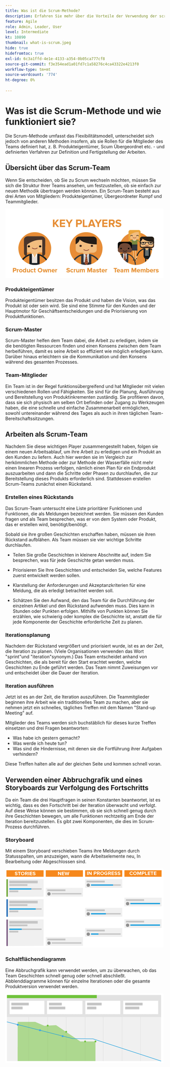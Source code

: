 ```yaml
---
title: Was ist die Scrum-Methode?
description: Erfahren Sie mehr über die Vorteile der Verwendung der scrum agile Methodik.
feature: Agile
role: Admin, Leader, User
level: Intermediate
kt: 10890
thumbnail: what-is-scrum.jpeg
hide: true
hidefromtoc: true
exl-id: 6c3a1ffd-4e1e-4133-a354-0b05ca777cf8
source-git-commit: f3e354ead1a01fd7c1a58276c4ca43322e4213f0
workflow-type: tm+mt
source-wordcount: '774'
ht-degree: 0%

---
```


# Was ist die Scrum-Methode und wie funktioniert sie?

Die Scrum-Methode umfasst das Flexibilitätsmodell, unterscheidet sich jedoch von anderen Methoden insofern, als sie Rollen für die Mitglieder des Teams definiert hat, z. B. Produkteigentümer, Scum Übergeordnet etc. - und definierten Verfahren zur Definition und Fertigstellung der Arbeiten.

## Übersicht über das Scrum-Team

Wenn Sie entscheiden, ob Sie zu Scrum wechseln möchten, müssen Sie sich die Struktur Ihrer Teams ansehen, um festzustellen, ob sie einfach zur neuen Methodik übertragen werden können. Ein Scrum-Team besteht aus drei Arten von Mitgliedern: Produkteigentümer, Übergeordneter Rumpf und Teammitglieder.

![Scrum-Team-Mitglieder](assets/scrumteammembers-01.png)

### Produkteigentümer

Produkteigentümer besitzen das Produkt und haben die Vision, was das Produkt ist oder sein wird. Sie sind eine Stimme für den Kunden und der Hauptmotor für Geschäftsentscheidungen und die Priorisierung von Produktfunktionen.


### Scrum-Master

Scrum-Master helfen dem Team dabei, die Arbeit zu erledigen, indem sie die benötigten Ressourcen finden und einen Konsens zwischen dem Team herbeiführen, damit es seine Arbeit so effizient wie möglich erledigen kann. Darüber hinaus erleichtern sie die Kommunikation und den Konsens während des gesamten Prozesses.


### Team-Mitglieder

Ein Team ist in der Regel funktionsübergreifend und hat Mitglieder mit vielen verschiedenen Rollen und Fähigkeiten. Sie sind für die Planung, Ausführung und Bereitstellung von Produktinkrementen zuständig. Sie profitieren davon, dass sie sich physisch am selben Ort befinden oder Zugang zu Werkzeugen haben, die eine schnelle und einfache Zusammenarbeit ermöglichen, sowohl untereinander während des Tages als auch in ihren täglichen Team-Bereitschaftssitzungen.


## Arbeiten als Scrum-Team

Nachdem Sie diese wichtigen Player zusammengestellt haben, folgen sie einem neuen Arbeitsablauf, um ihre Arbeit zu erledigen und ein Produkt an den Kunden zu liefern. Auch hier werden sie im Vergleich zur herkömmlichen Methode oder zur Methode der Wasserfälle nicht mehr einen linearen Prozess verfolgen, nämlich einen Plan für ein Endprodukt auszuarbeiten und dann die Schritte oder Phasen zu durchlaufen, die zur Bereitstellung dieses Produkts erforderlich sind. Stattdessen erstellen Scrum-Teams zunächst einen Rückstand.



### Erstellen eines Rückstands

Das Scrum-Team untersucht eine Liste prioritärer Funktionen und Funktionen, die als Meldungen bezeichnet werden. Sie müssen den Kunden fragen und als Team besprechen, was er von dem System oder Produkt, das er erstellen wird, benötigt/benötigt.


Sobald sie ihre großen Geschichten erschaffen haben, müssen sie ihren Rückstand aufblähen. Als Team müssen sie vier wichtige Schritte durchlaufen.


* Teilen Sie große Geschichten in kleinere Abschnitte auf, indem Sie besprechen, was für jede Geschichte getan werden muss.

* Priorisieren Sie Ihre Geschichten und entscheiden Sie, welche Features zuerst entwickelt werden sollen.

* Klarstellung der Anforderungen und Akzeptanzkriterien für eine Meldung, die als erledigt betrachtet werden soll.

* Schätzen Sie den Aufwand, den das Team für die Durchführung der einzelnen Artikel und den Rückstand aufwenden muss. Dies kann in Stunden oder Punkten erfolgen. Mithilfe von Punkten können Sie erzählen, wie schwierig oder komplex die Geschichte ist, anstatt die für jede Komponente der Geschichte erforderliche Zeit zu planen.


### Iterationsplanung

Nachdem der Rückstand vergrößert und priorisiert wurde, ist es an der Zeit, die Iteration zu planen. (Viele Organisationen verwenden das Wort &quot;sprint&quot;und &quot;iteration&quot;synonym.) Das Team entscheidet anhand von Geschichten, die als bereit für den Start erachtet werden, welche Geschichten zu Ende geführt werden. Das Team nimmt Zuweisungen vor und entscheidet über die Dauer der Iteration.



### Iteration ausführen

Jetzt ist es an der Zeit, die Iteration auszuführen. Die Teammitglieder beginnen ihre Arbeit wie ein traditionelles Team zu machen, aber sie nehmen jetzt ein schnelles, tägliches Treffen mit dem Namen &quot;Stand-up Meeting&quot; auf.

Mitglieder des Teams werden sich buchstäblich für dieses kurze Treffen einsetzen und drei Fragen beantworten:

* Was habe ich gestern gemacht?
* Was werde ich heute tun?
* Was sind die Hindernisse, mit denen sie die Fortführung ihrer Aufgaben verhindern?


Diese Treffen halten alle auf der gleichen Seite und kommen schnell voran.



## Verwenden einer Abbruchgrafik und eines Storyboards zur Verfolgung des Fortschritts

Da ein Team die drei Hauptfragen in seinen Konstanten beantwortet, ist es wichtig, dass es den Fortschritt bei der Iteration überwacht und verfolgt. Auf diese Weise können sie bestimmen, ob sie sich schnell genug durch ihre Geschichten bewegen, um alle Funktionen rechtzeitig am Ende der Iteration bereitzustellen. Es gibt zwei Komponenten, die dies im Scrum-Prozess durchführen.


### Storyboard

Mit einem Storyboard verschieben Teams ihre Meldungen durch Statusspalten, um anzuzeigen, wann die Arbeitselemente neu, In Bearbeitung oder Abgeschlossen sind.

![Storyboard](assets/storyboard-01.png)


### Schaltflächendiagramm

Eine Abbruchgrafik kann verwendet werden, um zu überwachen, ob das Team Geschichten schnell genug oder schnell abschließt. Abblenddiagramme können für einzelne Iterationen oder die gesamte Produktversion verwendet werden.

![Schaltflächendiagramm](assets/burndown-01.png)
